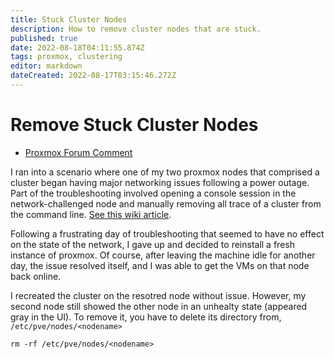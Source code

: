 ```yaml
---
title: Stuck Cluster Nodes
description: How to remove cluster nodes that are stuck.
published: true
date: 2022-08-18T04:11:55.874Z
tags: proxmox, clustering
editor: markdown
dateCreated: 2022-08-17T03:15:46.272Z
---
```


# Remove Stuck Cluster Nodes

- [Proxmox Forum Comment](https://forum.proxmox.com/threads/deleted-cluster-node-still-shows-up-in-my-gui.11614/post-69162)

I ran into a scenario where one of my two proxmox nodes that comprised a cluster began having major networking issues following a power outage. Part of the troubleshooting involved opening a console session in the network-challenged node and manually removing all trace of a cluster from the command line. [See this wiki article](https://github.com/andygodish/wikijs-storage/blob/main/proxmox/clustering.md). 

Following a frustrating day of troubleshooting that seemed to have no effect on the state of the network, I gave up and decided to reinstall a fresh instance of proxmox. Of course, after leaving the machine idle for another day, the issue resolved itself, and I was able to get the VMs on that node back online. 

I recreated the cluster on the resotred node without issue. However, my second node still showed the other node in an unhealty state (appeared gray in the UI). To remove it, you have to delete its directory from, `/etc/pve/nodes/<nodename>` 

```
rm -rf /etc/pve/nodes/<nodename>
```


